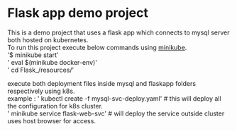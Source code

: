 # Flask app demo project #
This is a demo project that uses a flask app which connects to mysql server both hosted on kubernetes.<br />
To run this project execute below commands using [minikube](https://minikube.sigs.k8s.io/docs/start/).<br />
'$ minikube start' <br />
' eval $(minikube docker-env)' <br />
' cd Flask_/resources/' <br />

execute both deployment files inside mysql and flaskapp folders respectively using k8s. <br />
example : ' kubectl create -f mysql-svc-deploy.yaml' # this will deploy all the configuration for k8s cluster. <br />
' minikube service flask-web-svc'     # will deploy the service outside cluster uses host browser for access. <br/>

